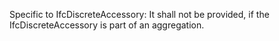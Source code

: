 Specific to IfcDiscreteAccessory: It shall not be provided, if the IfcDiscreteAccessory is part of an aggregation.
